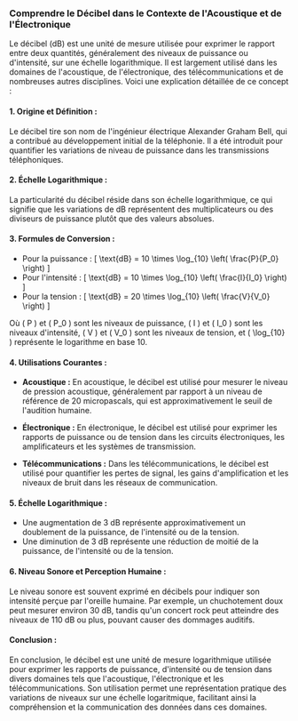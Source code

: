 ### Comprendre le Décibel dans le Contexte de l'Acoustique et de l'Électronique

Le décibel (dB) est une unité de mesure utilisée pour exprimer le rapport entre deux quantités, généralement des niveaux de puissance ou d'intensité, sur une échelle logarithmique. Il est largement utilisé dans les domaines de l'acoustique, de l'électronique, des télécommunications et de nombreuses autres disciplines. Voici une explication détaillée de ce concept :

#### **1. Origine et Définition :**

Le décibel tire son nom de l'ingénieur électrique Alexander Graham Bell, qui a contribué au développement initial de la téléphonie. Il a été introduit pour quantifier les variations de niveau de puissance dans les transmissions téléphoniques.

#### **2. Échelle Logarithmique :**

La particularité du décibel réside dans son échelle logarithmique, ce qui signifie que les variations de dB représentent des multiplicateurs ou des diviseurs de puissance plutôt que des valeurs absolues.

#### **3. Formules de Conversion :**

- Pour la puissance :
\[ \text{dB} = 10 \times \log_{10} \left( \frac{P}{P_0} \right) \]
- Pour l'intensité :
\[ \text{dB} = 10 \times \log_{10} \left( \frac{I}{I_0} \right) \]
- Pour la tension :
\[ \text{dB} = 20 \times \log_{10} \left( \frac{V}{V_0} \right) \]

Où \( P \) et \( P_0 \) sont les niveaux de puissance, \( I \) et \( I_0 \) sont les niveaux d'intensité, \( V \) et \( V_0 \) sont les niveaux de tension, et \( \log_{10} \) représente le logarithme en base 10.

#### **4. Utilisations Courantes :**

- **Acoustique :** En acoustique, le décibel est utilisé pour mesurer le niveau de pression acoustique, généralement par rapport à un niveau de référence de 20 micropascals, qui est approximativement le seuil de l'audition humaine.
  
- **Électronique :** En électronique, le décibel est utilisé pour exprimer les rapports de puissance ou de tension dans les circuits électroniques, les amplificateurs et les systèmes de transmission.

- **Télécommunications :** Dans les télécommunications, le décibel est utilisé pour quantifier les pertes de signal, les gains d'amplification et les niveaux de bruit dans les réseaux de communication.

#### **5. Échelle Logarithmique :**

- Une augmentation de 3 dB représente approximativement un doublement de la puissance, de l'intensité ou de la tension.
- Une diminution de 3 dB représente une réduction de moitié de la puissance, de l'intensité ou de la tension.

#### **6. Niveau Sonore et Perception Humaine :**

Le niveau sonore est souvent exprimé en décibels pour indiquer son intensité perçue par l'oreille humaine. Par exemple, un chuchotement doux peut mesurer environ 30 dB, tandis qu'un concert rock peut atteindre des niveaux de 110 dB ou plus, pouvant causer des dommages auditifs.

#### **Conclusion :**

En conclusion, le décibel est une unité de mesure logarithmique utilisée pour exprimer les rapports de puissance, d'intensité ou de tension dans divers domaines tels que l'acoustique, l'électronique et les télécommunications. Son utilisation permet une représentation pratique des variations de niveaux sur une échelle logaritmique, facilitant ainsi la compréhension et la communication des données dans ces domaines.